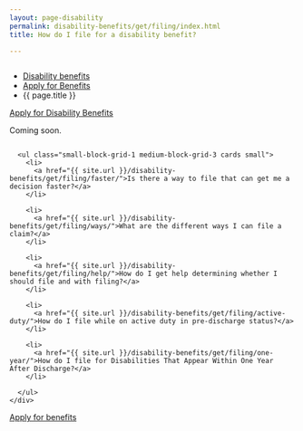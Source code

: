 ```yaml
---
layout: page-disability
permalink: disability-benefits/get/filing/index.html
title: How do I file for a disability benefit?

---
```


<div class="splash" markdown="0">
<div class="row" markdown="0">
<div class="small-12 columns" markdown="0">

<ul class="breadcrumbs" role="menubar" aria-label="Primary">
<li class="parent"><a href="{{ site.url }}/disability-benefits/">Disability benefits</a></li>
<li class="parent"><a href="{{ site.url }}/disability-benefits/get/">Apply for Benefits</a></li>
<li class="active">{{ page.title }}</li>
</ul>

</div>
</div>
</div>

<div class="main" role="main" markdown="0">

<div class="action-bar">
  <div class="row">
    <div class="small-12 columns">
      <a class="button small start" href="{{ site.url}}/disability-benefits/get/">Apply for Disability Benefits</a>
    </div>
  </div>  
</div>

<div class="section one" markdown="0">
<div class="primary" markdown="0">
<div class="row" markdown="0">
<div class="small-12 columns" markdown="1">

Coming soon.

</div>
</div>
</div>

<div class="navigation">
  <div class="row">
    <div class="small-12 columns">

      <ul class="small-block-grid-1 medium-block-grid-3 cards small">
        <li>
          <a href="{{ site.url }}/disability-benefits/get/filing/faster/">Is there a way to file that can get me a decision faster?</a>
        </li>

        <li>
          <a href="{{ site.url }}/disability-benefits/get/filing/ways/">What are the different ways I can file a claim?</a>
        </li>

        <li>
          <a href="{{ site.url }}/disability-benefits/get/filing/help/">How do I get help determining whether I should file and with filing?</a>
        </li>

        <li>
          <a href="{{ site.url }}/disability-benefits/get/filing/active-duty/">How do I file while on active duty in pre-discharge status?</a>
        </li>

        <li>
          <a href="{{ site.url }}/disability-benefits/get/filing/one-year/">How do I file for Disabilities That Appear Within One Year After Discharge?</a>
        </li>

      </ul>
    </div>
  </div>
</div>




<div class="section two" markdown="0">
<div class="action" markdown="0">
<div class="row" markdown="0">
<div class="small-12 medium-10 medium-centered columns" markdown="0">
<a class="button start" href="#">Apply for benefits</a>
</div>
</div>
</div>
</div>

</div>

</div>
